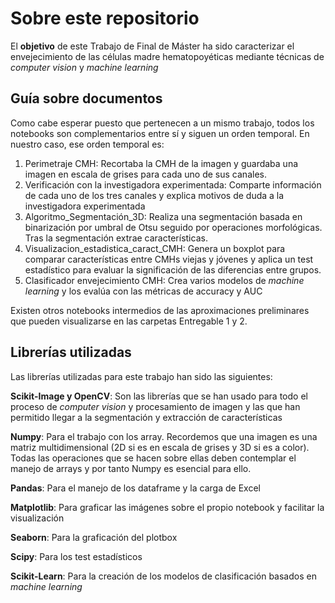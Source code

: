 # Sobre este repositorio

El **objetivo** de este Trabajo de Final de Máster ha sido caracterizar el envejecimiento de las células madre hematopoyéticas mediante técnicas de *computer vision* y *machine learning*

## Guía sobre documentos
Como cabe esperar puesto que pertenecen a un mismo trabajo, todos los notebooks son complementarios entre sí y siguen un orden temporal. En nuestro caso, ese orden temporal es: 

1) Perimetraje CMH: Recortaba la CMH de la imagen y guardaba una imagen en escala de grises para cada uno de sus canales.
2) Verificación con la investigadora experimentada: Comparte información de cada uno de los tres canales y explica motivos de duda a la investigadora experimentada
3) Algoritmo_Segmentación_3D: Realiza una segmentación basada en binarización por umbral de Otsu seguido por operaciones morfológicas. Tras la segmentación extrae características.
4) Visualizacion_estadistica_caract_CMH: Genera un boxplot para comparar características entre CMHs viejas y jóvenes y aplica un test estadístico para evaluar la significación de las diferencias entre grupos.
5) Clasificador envejecimiento CMH: Crea varios modelos de *machine learning* y los evalúa con las métricas de accuracy y AUC

Existen otros notebooks intermedios de las aproximaciones preliminares que pueden visualizarse en las carpetas Entregable 1 y 2.

## Librerías utilizadas
Las librerías utilizadas para este trabajo han sido las siguientes:

**Scikit-Image y OpenCV**: Son las librerías que se han usado para todo el proceso de *computer vision* y procesamiento de imagen y las que han permitido llegar a la segmentación y extracción de características

**Numpy**: Para el trabajo con los array. Recordemos que una imagen es una matriz multidimensional (2D si es en escala de grises y 3D si es a color). Todas las operaciones que se hacen sobre ellas deben contemplar el manejo de arrays y por tanto Numpy es esencial para ello.

**Pandas**: Para el manejo de los dataframe y la carga de Excel

**Matplotlib**: Para graficar las imágenes sobre el propio notebook y facilitar la visualización

**Seaborn**: Para la graficación del plotbox

**Scipy**: Para los test estadísticos

**Scikit-Learn**: Para la creación de los modelos de clasificación basados en *machine learning*
